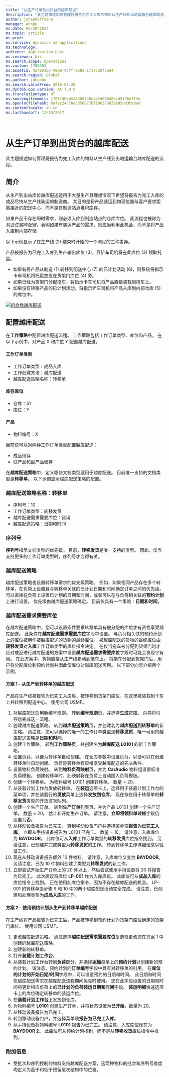 ```yaml
---
title: "从生产订单到出货台的越库配送"
description: "此主题描述如何管理将报告为完工入库的物料从生产线到出站运输台越库配送的流程。"
author: johanhoffmann
manager: AnnBe
ms.date: 06/20/2017
ms.topic: article
ms.prod: 
ms.service: dynamics-ax-applications
ms.technology: 
audience: Application User
ms.reviewer: bis
ms.search.scope: Operations
ms.custom: 1705903
ms.assetid: 427e01b3-4968-4cff-9b85-1717530f72e4
ms.search.region: Global
ms.author: johanho
ms.search.validFrom: 2016-02-28
ms.dyn365.ops.version: AX 7.0.0
ms.translationtype: HT
ms.sourcegitcommit: 178f74bba514309748c2dfd060486c49176dff3e
ms.openlocfilehash: 6afec24c76e3d56b77b1106375830285ad3bedad
ms.contentlocale: zh-cn
ms.lasthandoff: 12/19/2017

---
```


# <a name="cross-docking-from-production-orders-to-outbound-docks"></a>从生产订单到出货台的越库配送

此主题描述如何管理将报告为完工入库的物料从生产线到出站运输台越库配送的流程。

<a name="introduction"></a>简介
------------

从生产到出站库位越库配送适用于大量生产且理想情况下希望将报告为完工入库的成品尽快从生产线装运的制造商。 其目的是将产品装运到物理位置与客户要求距离接近的配送中心，而不是在制造站点堆积库存。

如果产品不存在即时需求，则必须入库到制造站点的仓库库位。 此流程也被称为*机会性越库配送*，表明如果有装运产品的需求，则应当利用此机会，而不是将产品入库到内部存储。

以下示例显示了在生产线 (2) 结束时开始的一个流程的三种差异。

产品被报告为已完工入库到生产输出库位 (3)，且铲车司机将在此库位 (3) 领取托盘。

-   如果有将产品从制造 (1) 转移到配送中心 (7) 的已计划活动 (6)，则系统将指示卡车司机将托盘放置在货架门库位 (4) 旁。
-   如果已经为货架门分配拖车，将指示卡车司机将产品直接装载到拖车上。
-   如果没有转移产品的已计划活动，将指示铲车司机将产品入库到内部仓库 (5) 的库位中。

[![机会性越库配送](./media/scenario1.png)](./media/scenario1.png)

## <a name="configure-cross-docking"></a>配置越库配送
在**工作策略**中配置越库配送流程。 工作策略包括工作订单类型、库位和产品。 在以下示例中，对产品 X 和库位 Y 配置越库配送。

#### <a name="work-order-types"></a>工作订单类型

-   工作订单类型：成品入库
-   工作创建方法：越库配送
-   越库配送策略名称：转移单

#### <a name="inventory-locations"></a>库存库位

-   仓库：51
-   库位：Y

#### <a name="products"></a>产品

-   物料编号：X

目前仅可以对两种工作订单类型配置越库配送：

-   成品储存
-   联产品和副产品储存

在**越库配送策略**中，定义哪些文档类型适用于越库配送。 目前唯一支持的文档类型是**转移单**。 以下示例显示越库配送策略的配置。

### <a name="cross-docking-policy-name-transfer-order"></a>越库配送策略名称：转移单

-   序列号：10
 -   工作订单类型：转移发货
-   越库配送需求需要库位：错误
-   越库配送策略：日期和时间

### <a name="sequence-number"></a>序列号

**序列号**指示文档类型的优先级。 目前，**转移发货**是唯一支持的类型。 因此，仅当支持更多的工作订单类型时，序列号才变得有关。

### <a name="cross-docking-policy"></a>越库配送策略

越库配送策略也设置转移单需求的优先级策略。 例如，如果相同产品存在多个转移单，在负荷上设置且与转移单关联的已计划日期和时间确定订单之间的优先级。 可以直接在负荷上设置已计划的日期和时间，或者可以在与负荷相关联的**预约计划**上进行设置。 优先级由越库配送策略确定。 目前仅具有一个策略：**日期和时间**。

### <a name="cross-docking-demand-requires-location"></a>越库配送需求需要库位

在越库配送策略中，您可以设置条件要求转移单具有被分配的库位才有资格享受越库配送。 此条件在**越库配送需求需要库位**字段中设置。 与负荷相关联的预约计划上的库位被用作被越库配送的货物的最终库位。 被越库配送的货物的最终库位由**转移发货**对**入库**工作订单类型的库位指令决定。 在仅当拖车被分配到货架门时才应对成品进行越库配送的方案中设置**越库配送需求需要库位**字段时可能会发现它有用。 在此方案中，货物直接从生产线移动到拖车上。 将拖车分配到货架门后，用户将分配库位到预约计划并因此使库位对越库配送可用。 以下部分向您介绍两个示例。

#### <a name="scenario-1--cross-docking-from-production-to-transfer-orders"></a>方案 1 - 从生产到转移单的越库配送

产品在生产线被报告为已完工入库后，被转移到货架门库位，在这里被装载到卡车上并转移到配送中心。 使用公司 USMF。

1.  对越库配送启用新编号规则。 转到**编号规则**页，并选择**生成**按钮。 向导将引导您完成这一流程。
2.  创建越库配送策略。 转到**越库配送策略**页，并创建名为**越库配送到转移单**的新策略。 请注意，您可以选择的唯一的工作订单类型是**转移发货**，唯一可用的越库配送策略是**日期和时间**。
3.  创建工作策略。 转到**工作策略**页，并创建名为**越库配送 L0101** 的新工作策略。
4.  设置负荷，以便为转移单自动创建。 在仓库参数中设置负荷，以便可以在创建转移单时自动创建。 负荷是转移单有资格享受越库配送的先决条件。
5.  设置物料负荷映射。 转到**物料负荷映射**页，并为 **CarAudio** 物料组设置标准负荷模板。 创建转移单时，此映射将在负荷上自动插入负荷模板。
6.  创建一个转移单。 为物料编号 L0101 创建转移单。 数量 = 20。
7.  从装载计划工作台发放转移单。 在**装运**选项卡上，选择用于装载计划工作台的菜单项，并在装载行的**发放**菜单上选择**发放到仓库**。 现在存在用于转移单的**转移发货**类型的开放波次队列。
8.  创建一个生产订单。 转到**生产订单**列表页，并为产品 L0101 创建一个生产订单。 数量 = 20。 估计和开始生产订单。 请注意，**立即将领料单过帐**字段仍设置为**否**。
9.  从移动设备报告为已完工。 转到移动设备门户并选择菜单项**报告为已完工入库**。 立即从手持设备报告为 L0101 已完工。 数量 = 10。 请注意，入库库位为 **BAYDOOR**。 此库位可从**入库**工作订单类型的**转移发货**库位指令找到。 另请注意，已创建并完成类型为**转移发货**的工作。 转到转移单工作详细信息以验证工作。
10. 现在从移动设备报告额外 10 件物料。 请注意，入库库位又变为 **BAYDOOR**。 另请注意，已为 10 件物料创建了类型为**转移发货**的新工作。
11. 立即尝试开始生产订单上的 20 件以上，然后尝试使用手持设备将 20 件报告为已完工。 此次建议将库位 **LP-001** 作为入库库位。 此库位可从**成品入库**的库位指令上找到。 正在使用此库位指令，因为不存在越库配送的机会。 LP-001 的转移单由步骤 9 和 10 中的两个越库配送活动完全完成。 请注意，已创建和处理类型为**成品入库**的工作。

#### <a name="scenario-2---cross-docking-from-production-to-transfer-orders-with-an-appointment-schedule"></a>方案 2 - 使用预约计划从生产到转移单越库配送

在生产线将产品报告为已完工后，产品被转移到预约计划为货架门库位确定的货架门库位。 使用公司 USMF。

1.  更改越库配送策略。 通过选择**越库配送需求需要库位**复选框更改您在方案 1 中创建的越库配送策略。
2.  创建新的转移单。
3.  打开**装载计划工作台**。
4.  从装载计划工作台转到**负荷**部分，并选择**运输**菜单上的**预约计划**以创建新的预约计划。 请注意，预约计划的**订单编号**字段中具有对转移单的引用。 在**库位的计划的开始日期/时间**字段中，可以设置预约的日期和时间。 此日期和时间在越库配送需求在越库配送流程期间优先时使用。 您在此字段设置的日期和时间将更新相应负荷上的**已计划的负荷装运日期和时间**字段。 **装运明细**快速选项卡上的库位确定转移单的装运库位。
5.  在**装载计划工作台**上发放到仓库。
6.  为物料编号 **L0101** 创建生产订单，并将状态设置为**已开始**，数量为 20。
7.  从移动设备报告为已完工。
8.  转到移动设备门户，并选择菜单项**报告为已完工入库**。
9.  从手持设备将物料编号 **L0101** 报告为已完工。 请注意，入库库位现在为 **BAYDOOR 2**。 此库位可从预约计划找到，而不是从**转移收货**库位指令中找到。

### <a name="additional-information"></a>附加信息

-   受批次和序列控制的物料支持越库配送方案，这两种物料的批次和序列号维度均定义为高于和低于预留层次结构中的位置。 




